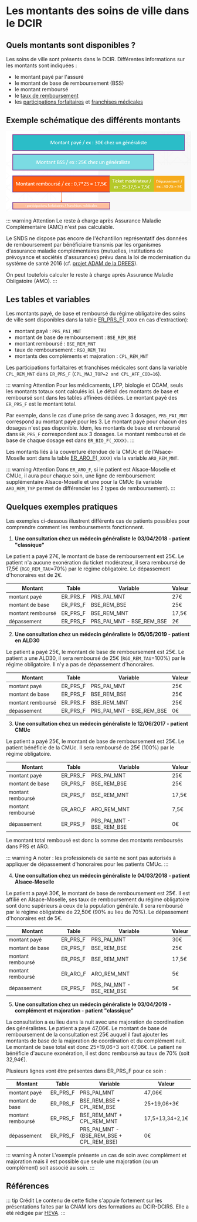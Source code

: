 # Les montants des soins de ville dans le DCIR
<!-- SPDX-License-Identifier: MPL-2.0 -->

## Quels montants sont disponibles ?

Les soins de ville sont présents dans le DCIR. 
Différentes informations sur les montants sont indiquées : 
- le montant payé par l'assuré 
- le montant de base de remboursement (BSS)
- le montant remboursé
- le [taux de remboursement](https://www.ameli.fr/rhone/assure/remboursements/rembourse/tableau-recapitulatif-taux-remboursement/tableau-recapitulatif-taux-remboursement)
- les [participations forfaitaires](https://www.ameli.fr/rhone/assure/remboursements/reste-charge/participation-forfaitaire-1-euro) et [franchises médicales](https://www.ameli.fr/rhone/assure/remboursements/reste-charge/franchise-medicale)

## Exemple schématique des différents montants 
![ex_montants_sdv](../images/HEVA/2019-07-16_HEVA_ex_montants_sdv_dcir_MPL-2.0.png)


::: warning Attention
Le reste à charge après Assurance Maladie Complémentaire (AMC) n'est pas calculable. 

Le SNDS ne dispose pas encore de l'échantillon représentatif des données de remboursement par bénéficiaire transmis par les organismes d'assurance maladie complémentaires (mutuelles, institutions de prévoyance et sociétés d'assurances) prévu dans la loi de modernisation du système de santé 2016 (cf. [projet ADAM de la DREES](https://drees.solidarites-sante.gouv.fr/IMG/pdf/programme_travail_2017.pdf#page=51)).

On peut toutefois calculer le reste à charge après Assurance Maladie Obligatoire (AMO).
:::

## Les tables et variables  

Les montants payé, de base et remboursé du régime obligatoire des soins de ville sont disponibles dans la table [ER_PRS_F](../tables/DCIR/ER_PRS_F.md)(`_XXXX` en cas d'extraction):
- montant payé : `PRS_PAI_MNT`
- montant de base de remboursement : `BSE_REM_BSE`
- montant remboursé : `BSE_REM_MNT`
- taux de remboursement : `RGO_REM_TAU`
- montants des compléments et majoration : `CPL_REM_MNT`

Les participations forfaitaires et franchises médicales sont dans la variable `CPL_REM_MNT` dans `ER_PRS_F` (`CPL_MAJ_TOP=2 and CPL_AFF_COD=16`). 

::: warning Attention 
Pour les médicaments, LPP, biologie et CCAM, seuls les montants totaux sont calculés ici. Le détail des montants de base et remboursé sont dans les tables affinées dédiées. Le montant payé des `ER_PRS_F` est le montant total. 

Par exemple, dans le cas d'une prise de sang avec 3 dosages, `PRS_PAI_MNT` correspond au montant payé pour les 3. Le montant payé pour chacun des dosages n'est pas disponible. Idem, les montants de base et remboursé dans `ER_PRS_F` correspondent aux 3 dosages. Le montant remboursé et de base de chaque dosage est dans `ER_BIO_F(_XXXX)`.
:::


Les montants liés à la couverture étendue de la CMUc et de l'Alsace-Moselle sont dans la table [ER_ARO_F](../tables/DCIR/ER_ARO_F.md)(`_XXXX`) via la variable `ARO_REM_MNT`.

::: warning Attention
Dans `ER_ARO_F`, si le patient est Alsace-Moselle et CMUc, il aura pour chaque soin, une ligne de remboursement supplémentaire Alsace-Moselle et une pour la CMUc (la variable `ARO_REM_TYP` permet de différencier les 2 types de remboursement).
:::


## Quelques exemples pratiques


Les exemples ci-dessous illustrent différents cas de patients possibles pour comprendre comment les remboursements fonctionnent.

1. **Une consultation chez un médecin généraliste le 03/04/2018 - patient "classique"** 

Le patient a payé 27€, le montant de base de remboursement est 25€. 
Le patient n'a aucune exonération du ticket modérateur, il sera remboursé de 17,5€ (`RGO_REM_TAU`=70%) par le régime obligatoire. Le dépassement d'honoraires est de 2€.  

| Montant           | Table | Variable                  | Valeur |
|-------------------|-------|---------------------------|--------|
| montant payé      | ER_PRS_F  | PRS_PAI_MNT               | 27€    |
| montant de base   | ER_PRS_F  | BSE_REM_BSE               | 25€    |
| montant remboursé | ER_PRS_F  | BSE_REM_MNT               | 17,5€  |
| dépassement       | ER_PRS_F  | PRS_PAI_MNT - BSE_REM_BSE | 2€     |


2. **Une consultation chez un médecin généraliste le 05/05/2019 - patient en ALD30** 

Le patient a payé 25€, le montant de base de remboursement est 25€. 
Le patient a une ALD30, il sera remboursé de 25€ (`RGO_REM_TAU`=100%) par le régime obligatoire. Il n'y a pas de dépassement d'honoraires.

| Montant           | Table | Variable                  | Valeur |
|-------------------|-------|---------------------------|--------|
| montant payé      | ER_PRS_F  | PRS_PAI_MNT               | 25€    |
| montant de base   | ER_PRS_F  | BSE_REM_BSE               | 25€    |
| montant remboursé | ER_PRS_F  | BSE_REM_MNT               | 25€  |
| dépassement       | ER_PRS_F  | PRS_PAI_MNT - BSE_REM_BSE | 0€     |


3. **Une consultation chez un médecin généraliste le 12/06/2017 - patient CMUc**

Le patient a payé 25€, le montant de base de remboursement est 25€.
Le patient bénéficie de la CMUc. Il sera remboursé de 25€ (100%) par le régime obligatoire.


| Montant           | Table | Variable                  | Valeur |
|-------------------|-------|---------------------------|--------|
| montant payé      | ER_PRS_F  | PRS_PAI_MNT      | 25€    |
| montant de base   | ER_PRS_F  | BSE_REM_BSE    | 25€    |
| montant remboursé | ER_PRS_F  | BSE_REM_MNT       | 17,5€  |
| montant remboursé | ER_ARO_F  | ARO_REM_MNT      | 7,5€  |
| dépassement       | ER_PRS_F  | PRS_PAI_MNT - BSE_REM_BSE | 0€     |

Le montant total rembousé est donc la somme des montants remboursés dans PRS et ARO.

::: warning 
A noter : les professionels de santé ne sont pas autorisés à appliquer de dépassement d'honoraires pour les patients CMUc.
:::

4. **Une consultation chez un médecin généraliste le 04/03/2018 - patient Alsace-Moselle**

Le patient a payé 30€, le montant de base de remboursement est 25€.
Il est affilié en Alsace-Moselle, ses taux de remboursement du régime obligatoire sont donc supérieurs à ceux de la population générale. 
Il sera remboursé par le régime obligatoire de 22,50€ (90% au lieu de 70%). Le dépassement d'honoraires est de 5€.

| Montant           | Table | Variable                  | Valeur |
|-------------------|-------|---------------------------|--------|
| montant payé      | ER_PRS_F  | PRS_PAI_MNT      | 30€    |
| montant de base   | ER_PRS_F  | BSE_REM_BSE    | 25€    |
| montant remboursé | ER_PRS_F  | BSE_REM_MNT       | 17,5€  |
| montant remboursé | ER_ARO_F  | ARO_REM_MNT      | 5€  |
| dépassement       | ER_PRS_F  | PRS_PAI_MNT - BSE_REM_BSE | 5€     |

5. **Une consultation chez un médecin généraliste le 03/04/2019 - complément et majoration - patient "classique"** 

La consultation a eu lieu dans la nuit avec une majoration de coordination des généralistes.
Le patient a payé 47,06€. Le montant de base de remboursement de la consultation est 25€ auquel il faut ajouter les montants de base de la majoration de coordination et du complément nuit. Le montant de base total est donc 25+19,06+3 soit 47,06€.
Le patient ne bénéficie d'aucune exonération, il est donc remboursé au taux de 70% (soit 32,94€).

Plusieurs lignes vont être présentes dans ER_PRS_F pour ce soin : 

| Montant           | Table | Variable                  | Valeur |
|-------------------|-------|---------------------------|--------|
| montant payé      | ER_PRS_F | PRS_PAI_MNT | 47,06€ |
| montant de base   | ER_PRS_F  | BSE_REM_BSE + CPL_REM_BSE| 25+19,06+3€  |
| montant remboursé | ER_PRS_F  | BSE_REM_MNT + CPL_REM_MNT| 17,5+13,34+2,1€  |
| dépassement       | ER_PRS_F  | PRS_PAI_MNT - (BSE_REM_BSE + CPL_REM_BSE) | 0€ |

::: warning À noter 
L'exemple présente un cas de soin avec complément et majoration mais il est possible que seule une majoration (ou un complément) soit associé au soin.
:::

## Références
::: tip Crédit
Le contenu de cette fiche s'appuie fortement sur les présentations faites par la CNAM lors des formations au DCIR-DCIRS. Elle a été rédigée par [HEVA](https://hevaweb.com/fr/#!/).
:::
